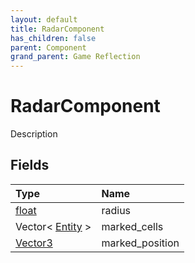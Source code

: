 ```yaml
---
layout: default
title: RadarComponent
has_children: false
parent: Component
grand_parent: Game Reflection
---
```

# RadarComponent
Description 

## Fields

| Type | Name |
|:----------|:--------------|
| [float](/riftbreaker-wiki/docs/game-reflection/components/float/) | radius |
| Vector< [Entity](/riftbreaker-wiki/docs/game-reflection/classes/entity/) > | marked_cells |
| [Vector3](/riftbreaker-wiki/docs/game-reflection/classes/vector3/) | marked_position |

